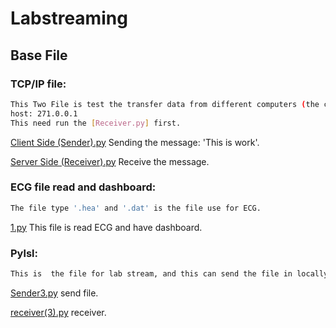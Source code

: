 # Labstreaming
## Base File
### TCP/IP file:
``` bash
This Two File is test the transfer data from different computers (the code in here is only  transferred data in locally )
host: 271.0.0.1
This need run the [Receiver.py] first. 
```
[Client Side (Sender).py](https://github.com/UASensorLab/Labstreaming/blob/main/Client%20Side%20(Sender).py) Sending the message: 'This is work'.

[Server Side (Receiver).py](https://github.com/UASensorLab/Labstreaming/blob/main/Server%20Side%20(Receiver).py) Receive the message.

### ECG file read and dashboard:
``` bash
The file type '.hea' and '.dat' is the file use for ECG.
```
[1.py](https://github.com/UASensorLab/Labstreaming/blob/main/1.py) This file is read ECG and have dashboard.

###  Pylsl:
```  bash
This is  the file for lab stream, and this can send the file in locally. and the data send is examply.
```
[Sender3.py](https://github.com/UASensorLab/Labstreaming/blob/main/sender%20(3).py) send file.

[receiver(3).py](https://github.com/UASensorLab/Labstreaming/blob/main/receiver%20(3).py) receiver.
